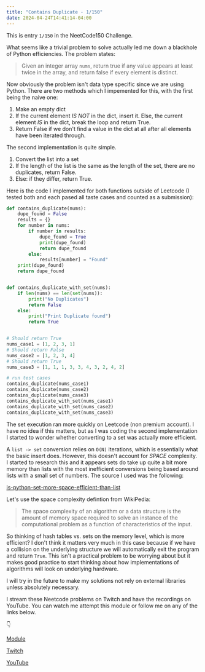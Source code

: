 ```yaml
---
title: "Contains Duplicate - 1/150"
date: 2024-04-24T14:41:14-04:00
---
```


This is entry `1/150` in the NeetCode150 Challenge.

What seems like a trivial problem to solve actually led me down a blackhole of Python efficiencies. The problem states:

> Given an integer array `nums`, return true if any value appears at least twice in the array, and return false if every element is distinct.

Now obviously the problem isn't data type specific since we are using Python. There are two methods which I impemented for this, with the first being the naive one:

1. Make an empty dict
2. If the current element _IS NOT_ in the dict, insert it.
   Else, the current element _IS_ in the dict, break the loop and return True.
3. Return False if we don't find a value in the dict at all after all elements have been iterated through.

The second implementation is quite simple.

1. Convert the list into a set
2. If the length of the list is the same as the length of the set, there are no duplicates, return False.
3. Else: if they differ, return True.

Here is the code I implemented for both functions outside of Leetcode (I tested both and each pased all taste cases and counted as a submission):

```python
def contains_duplicate(nums):
    dupe_found = False
    results = {}
    for number in nums:
        if number in results:
            dupe_found = True
            print(dupe_found)
            return dupe_found
        else:
            results[number] = "Found"
    print(dupe_found)
    return dupe_found


def contains_duplicate_with_set(nums):
    if len(nums) == len(set(nums)):
        print("No Duplicates")
        return False
    else:
        print("Print Duplicate found")
        return True


# Should return True
nums_case1 = [1, 2, 3, 1]
# Should return False
nums_case2 = [1, 2, 3, 4]
# Should return True
nums_case3 = [1, 1, 1, 3, 3, 4, 3, 2, 4, 2]

# run test cases
contains_duplicate(nums_case1)
contains_duplicate(nums_case2)
contains_duplicate(nums_case3)
contains_duplicate_with_set(nums_case1)
contains_duplicate_with_set(nums_case2)
contains_duplicate_with_set(nums_case3)
```

The set execution ran more quickly on Leetcode (non premium account). I have no idea if this matters, but as I was coding the second implementation I started to wonder whether converting to a set was actually more efficient.

A `list -> set` conversion relies on `O(N)` iterations, which is essentially what the basic insert does. However, this doesn't account for _SPACE_ complexity. I started to research this and it appears sets do take up quite a bit more memory than lists with the most inefficient conversions being based around lists with a small set of numbers. The source I used was the following:

[is-python-set-more-space-efficient-than-list](https://stackoverflow.com/questions/13547883/is-python-set-more-space-efficient-than-list)

Let's use the space complexity defintion from WikiPedia:

> The space complexity of an algorithm or a data structure is the amount of memory space required to solve an instance of the computational problem as a function of characteristics of the input.

So thinking of hash tables vs. sets on the memory level, which is more efficient? I don't think it matters very much in this case because if we have a collision on the underlying structure we will automatically exit the program and return `True`. This isn't a practical problem to be worrying about but it makes good practice to start thinking about how implementations of algorithms will look on underlying hardware.

I will try in the future to make my solutions not rely on external libraries unless absolutely necessary.

I stream these Neetcode problems on Twitch and have the recordings on YouTube. You can watch me attempt this module or follow me on any of the links below.

👇

[Module](https://youtu.be/rJ2NsNSexl0?si=AisiqXmq_Om49dQF)

[Twitch](https://twitch.tv/Mexpat911)

[YouTube](https://www.youtube.com/@mexpat911)
